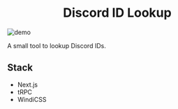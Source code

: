 <h1 align="center">Discord ID Lookup</h1>

![demo](https://us-east-1.tixte.net/uploads/nexxel.needs.rest/brave_z0sfM702dW.gif)

A small tool to lookup Discord IDs.

## Stack

- Next.js
- tRPC
- WindiCSS
